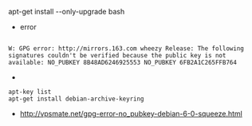 apt-get  install --only-upgrade bash


* error

```

W: GPG error: http://mirrors.163.com wheezy Release: The following signatures couldn't be verified because the public key is not available: NO_PUBKEY 8B48AD6246925553 NO_PUBKEY 6FB2A1C265FFB764

```



* 

```
apt-key list
apt-get install debian-archive-keyring
```

* <http://vpsmate.net/gpg-error-no_pubkey-debian-6-0-squeeze.html>